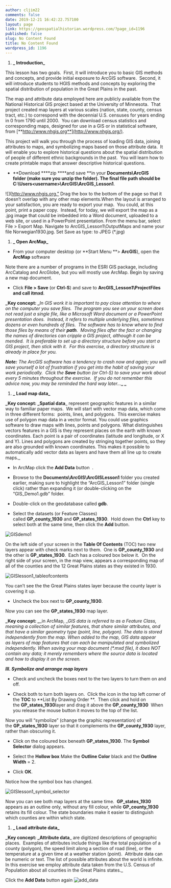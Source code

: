 ```yaml
---
author: cljim22
comments: false
date: 2019-12-21 16:42:22.757100
layout: page
link: https://geospatialhistorian.wordpress.com/?page_id=1196
published: false
slug: No Content Found
title: No Content Found
wordpress_id: 1196
---
```






	
  1. **_ Introduction_**


This lesson has two goals.  First, it will introduce you to basic GIS methods and concepts, and provide initial exposure to ArcGIS software.  Second, it will introduce students to HGIS methods and concepts by exploring the spatial distribution of population in the Great Plains in the past.

The map and attribute data employed here are publicly available from the National Historical GIS project based at the University of Minnesota.  That project created map layers at various scales (nation, state, county, census tract, etc.) to correspond with the decennial U.S. censuses for years ending in 0 from 1790 until 2000.  You can download census statistics and corresponding maps, designed for use in a GIS or in statistical software, from [**http://www.nhgis.org**](http://www.nhgis.org/).

This project will walk you through the process of loading GIS data, joining attributes to maps, and symbolizing maps based on those attribute data.  It will enable you to explore historical questions about the spatial distribution of people of different ethnic backgrounds in the past.  You will learn how to create printable maps that answer descriptive historical questions.



	
  * **Download ****zip ****and save **in your **Documents\ArcGIS **folder (make sure you unzip the folder). The final file path should be** C:\Users\<username>\ArcGIS\ArcGIS_Lesson1**.


![](http://www.nhgis.org.” Drag the box to the bottom of the page so that it doesn’t overlap with any other map elements.When the layout is arranged to your satisfaction, you are ready to export your map.  You could, at this point, print a paper copy.  Instead, for today, we will export the map as a .jpg image that could be imbedded into a Word document, uploaded to a web site, or used in a PowerPoint presentation. From the menu bar, select File > Export Map. Navigate to ArcGIS_Lesson1\OutputMaps and name your file Norwegian1930.jpg. Set Save as type: to JPEG (*.jpg)



	
  1. **_ Open ArcMap_**



	
  * From your computer desktop (or **Start Menu **> **ArcGIS**), open the **ArcMap** software


Note there are a number of programs in the ESRI GIS package, including ArcCatalog and ArcGlobe, but you will mostly use ArcMap. Begin by saving a new map document.

	
  * Click **File **>** Save** (or **Ctrl-S**) and save to **ArcGIS_Lesson1\ProjectFiles **and call it**mxd**.


**_Key concept: _**_In GIS work it is important to pay close attention to where on the computer you save files.  The program you see on your screen does not read just a single file, like a Microsoft Word document or a PowerPoint presentation does.  Instead, it refers to multiple underlying files, sometimes dozens or even hundreds of files.  The software has to know where to find those files by means of their **path**.  Moving files after the fact or changing the names of directories can cripple a GIS project, although it can be mended.  It is preferable to set up a directory structure before you start a GIS project, then stick with it.  For this exercise, a directory structure is already in place for you._

**_Note:_** _The ArcGIS software has a tendency to crash now and again; you will save yourself a lot of frustration if you get into the habit of saving your work periodically.  Click the **Save** button (or Ctrl-S) to save your work about every 5 minutes throughout the exercise.  If you do not remember this advice now, you may be reminded the hard way later…_**_
_**



	
  1. **_ Load map data_**


**_Key concept: _**__Spatial data___ represent geographic features in a similar way to familiar paper maps.  We will start with vector map data, which come in three different forms:  points, lines, and polygons.  This exercise makes use of polygon map data in a vector format. You could use graphics software to draw maps with lines, points and polygons. What distinguishes vectors features in a GIS is they represent places on the earth with known coordinates. Each point is a pair of coordinates (latitude and longitude, or X and Y). Lines and polygons are created by stringing together points, so they are also grounded with known coordinates. This makes it possible to automatically add vector data as layers and have them all line up to create maps._



	
  * In ArcMap click the **Add Data** button  .

	
  * Browse to the **Documents\ArcGIS\ArcGISLesson1** folder you created earlier, making sure to highlight the “ArcGIS_Lesson1” folder (single click) rather than expanding it (or double-clicking on the “GIS_Demo1.gdb” folder.

	
  * Double-click on the geodatabase called **gdb**.



	
  * Select the datasets (or Feature Classes) called **GP_county_1930** and **GP_states_1930**.  Hold down the **Ctrl** key to select both at the same time, then click the **Add** button.


![GISdemo1](https://geospatialhistorian.files.wordpress.com/2014/11/gisdemo1.png)

On the left side of your screen in the **Table Of Contents** (TOC) two new layers appear with check marks next to them.  One is **GP_county_1930** and the other is **GP_states_1930**.  Each has a coloured box below it.  On the right side of your screen, in the map view, appears a corresponding map of all of the counties and the 12 Great Plains states as they existed in 1930.

![GISlesson1_tableofcontents](https://geospatialhistorian.files.wordpress.com/2014/11/gislesson1_tableofcontents.png)

You can’t see the the Great Plains states layer because the county layer is covering it up.



	
  * Uncheck the box next to **GP_county_1930**.


Now you can see the **GP_states_1930** map layer.

**_Key concept: _**_in ArcMap, __GIS data is referred to as a _Feature Class_, meaning a collection of similar features, that share similar attributes, and that have a similar geometry type (point, line, polygon). The data is stored independently from the map. When added to the map, GIS data appear as _layers_ of map features that can each be manipulated and symbolized independently. When saving your map document (*.mxd file), it does NOT contain any data; it merely remembers where the source data is located and how to display it on the screen._

**_III. Symbolize and arrange map layers_**



	
  * Check and uncheck the boxes next to the two layers to turn them on and off.

	
  * Check both to turn both layers on.  Click the icon in the top left corner of the **TOC** to **List By Drawing Order **.  Then click and hold on the **GP_states_1930**layer and drag it above the **GP_county_1930**  When you release the mouse button it moves to the top of the list.


Now you will “symbolize” (change the graphic representation) of the **GP_states_1930** layer so that it complements the **GP_county_1930** layer, rather than obscuring it.



	
  * Click on the coloured box beneath **GP_states_1930**. The **Symbol Selector** dialog appears.

	
  * Select the **Hollow box** Make the **Outline Color** black and the **Outline Width** = 2.

	
  * Click **OK**.


Notice how the symbol box has changed.

![GISlesson1_symbol_selector](https://geospatialhistorian.files.wordpress.com/2014/11/gislesson1_symbol_selector.png)

Now you can see both map layers at the same time.  **GP_states_1930** appears as an outline only, without any fill colour, while **GP_county_1930** retains its fill colour. The state boundaries make it easier to distinguish which counties are within which state.



	
  1. **_ Load attribute data_**


**_Key concept: _**__Attribute data___ are digitized descriptions of geographic places.  Examples of attributes include things like the total population of a county (polygon), the speed limit along a section of road (line), or the temperature at a given time at a weather station (point).  Attribute data can be numeric or text. The list of possible attributes about the world is infinite.  In this exercise we employ attribute data taken from the U.S. Census of Population about all counties in the Great Plains states._

Click the **Add Data** button again ![add_data](https://geospatialhistorian.files.wordpress.com/2014/11/add_data.png)
